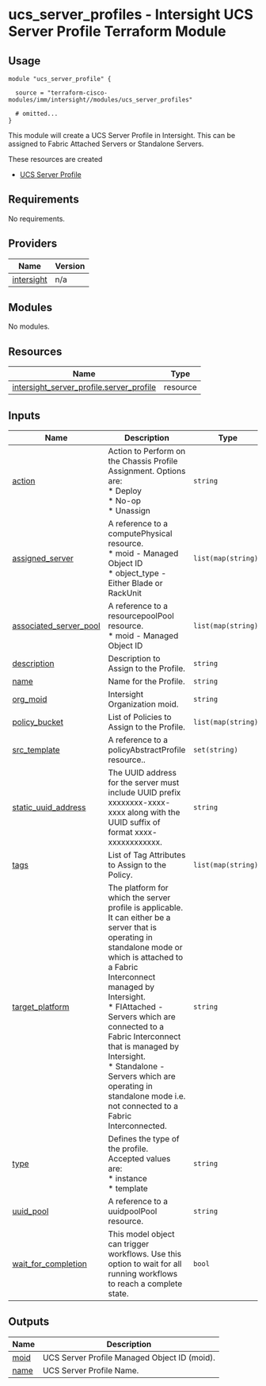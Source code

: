 # ucs_server_profiles - Intersight UCS Server Profile Terraform Module

## Usage

```hcl
module "ucs_server_profile" {

  source = "terraform-cisco-modules/imm/intersight//modules/ucs_server_profiles"

  # omitted...
}
```

This module will create a UCS Server Profile in Intersight.  This can be assigned to Fabric Attached Servers or Standalone Servers.  

These resources are created

* [UCS Server Profile](https://registry.terraform.io/providers/CiscoDevNet/intersight/latest/docs/resources/server_profile)

<!-- BEGINNING OF PRE-COMMIT-TERRAFORM DOCS HOOK -->
## Requirements

No requirements.

## Providers

| Name | Version |
|------|---------|
| <a name="provider_intersight"></a> [intersight](#provider\_intersight) | n/a |

## Modules

No modules.

## Resources

| Name | Type |
|------|------|
| [intersight_server_profile.server_profile](https://registry.terraform.io/providers/CiscoDevNet/intersight/latest/docs/resources/server_profile) | resource |

## Inputs

| Name | Description | Type | Default | Required |
|------|-------------|------|---------|:--------:|
| <a name="input_action"></a> [action](#input\_action) | Action to Perform on the Chassis Profile Assignment.  Options are:<br>* Deploy<br>* No-op<br>* Unassign | `string` | `"No-op"` | no |
| <a name="input_assigned_server"></a> [assigned\_server](#input\_assigned\_server) | A reference to a computePhysical resource.<br>* moid - Managed Object ID<br>* object\_type - Either Blade or RackUnit | `list(map(string))` | `[]` | no |
| <a name="input_associated_server_pool"></a> [associated\_server\_pool](#input\_associated\_server\_pool) | A reference to a resourcepoolPool resource.<br>* moid - Managed Object ID | `list(map(string))` | `[]` | no |
| <a name="input_description"></a> [description](#input\_description) | Description to Assign to the Profile. | `string` | `""` | no |
| <a name="input_name"></a> [name](#input\_name) | Name for the Profile. | `string` | `"server_profile"` | no |
| <a name="input_org_moid"></a> [org\_moid](#input\_org\_moid) | Intersight Organization moid. | `string` | n/a | yes |
| <a name="input_policy_bucket"></a> [policy\_bucket](#input\_policy\_bucket) | List of Policies to Assign to the Profile. | `list(map(string))` | `[]` | no |
| <a name="input_src_template"></a> [src\_template](#input\_src\_template) | A reference to a policyAbstractProfile resource.. | `set(string)` | `[]` | no |
| <a name="input_static_uuid_address"></a> [static\_uuid\_address](#input\_static\_uuid\_address) | The UUID address for the server must include UUID prefix xxxxxxxx-xxxx-xxxx along with the UUID suffix of format xxxx-xxxxxxxxxxxx. | `string` | `""` | no |
| <a name="input_tags"></a> [tags](#input\_tags) | List of Tag Attributes to Assign to the Policy. | `list(map(string))` | `[]` | no |
| <a name="input_target_platform"></a> [target\_platform](#input\_target\_platform) | The platform for which the server profile is applicable. It can either be a server that is operating in standalone mode or which is attached to a Fabric Interconnect managed by Intersight.<br>* FIAttached - Servers which are connected to a Fabric Interconnect that is managed by Intersight.<br>* Standalone - Servers which are operating in standalone mode i.e. not connected to a Fabric Interconnected. | `string` | `"FIAttached"` | no |
| <a name="input_type"></a> [type](#input\_type) | Defines the type of the profile. Accepted values are:<br>  * instance<br>  * template | `string` | `"instance"` | no |
| <a name="input_uuid_pool"></a> [uuid\_pool](#input\_uuid\_pool) | A reference to a uuidpoolPool resource. | `string` | `""` | no |
| <a name="input_wait_for_completion"></a> [wait\_for\_completion](#input\_wait\_for\_completion) | This model object can trigger workflows. Use this option to wait for all running workflows to reach a complete state. | `bool` | `false` | no |

## Outputs

| Name | Description |
|------|-------------|
| <a name="output_moid"></a> [moid](#output\_moid) | UCS Server Profile Managed Object ID (moid). |
| <a name="output_name"></a> [name](#output\_name) | UCS Server Profile Name. |
<!-- END OF PRE-COMMIT-TERRAFORM DOCS HOOK -->
